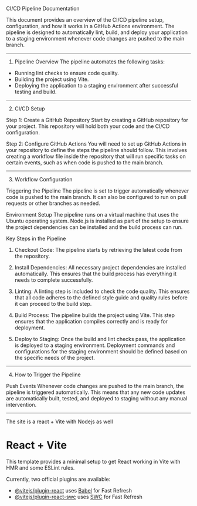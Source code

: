 CI/CD Pipeline Documentation

This document provides an overview of the CI/CD pipeline setup, configuration, and how it works in a GitHub Actions environment. The pipeline is designed to automatically lint, build, and deploy your application to a staging environment whenever code changes are pushed to the main branch.

---
1. Pipeline Overview
The pipeline automates the following tasks:
- Running lint checks to ensure code quality.
- Building the project using Vite.
- Deploying the application to a staging environment after successful testing and build.

---

2. CI/CD Setup

Step 1: Create a GitHub Repository
Start by creating a GitHub repository for your project. This repository will hold both your code and the CI/CD configuration. 

Step 2: Configure GitHub Actions
You will need to set up GitHub Actions in your repository to define the steps the pipeline should follow. This involves creating a workflow file inside the repository that will run specific tasks on certain events, such as when code is pushed to the main branch.

---

3. Workflow Configuration

Triggering the Pipeline
The pipeline is set to trigger automatically whenever code is pushed to the main branch. It can also be configured to run on pull requests or other branches as needed.

Environment Setup
The pipeline runs on a virtual machine that uses the Ubuntu operating system. Node.js is installed as part of the setup to ensure the project dependencies can be installed and the build process can run.

Key Steps in the Pipeline
1. Checkout Code: The pipeline starts by retrieving the latest code from the repository.
   
2. Install Dependencies: All necessary project dependencies are installed automatically. This ensures that the build process has everything it needs to complete successfully.

3. Linting: A linting step is included to check the code quality. This ensures that all code adheres to the defined style guide and quality rules before it can proceed to the build step.

4. Build Process: The pipeline builds the project using Vite. This step ensures that the application compiles correctly and is ready for deployment.

5. Deploy to Staging: Once the build and lint checks pass, the application is deployed to a staging environment. Deployment commands and configurations for the staging environment should be defined based on the specific needs of the project.

---

 4. How to Trigger the Pipeline

Push Events
Whenever code changes are pushed to the main branch, the pipeline is triggered automatically. This means that any new code updates are automatically built, tested, and deployed to staging without any manual intervention.

---

The site is a react + Vite with Nodejs as well

# React + Vite

This template provides a minimal setup to get React working in Vite with HMR and some ESLint rules.

Currently, two official plugins are available:

- [@vitejs/plugin-react](https://github.com/vitejs/vite-plugin-react/blob/main/packages/plugin-react/README.md) uses [Babel](https://babeljs.io/) for Fast Refresh
- [@vitejs/plugin-react-swc](https://github.com/vitejs/vite-plugin-react-swc) uses [SWC](https://swc.rs/) for Fast Refresh
